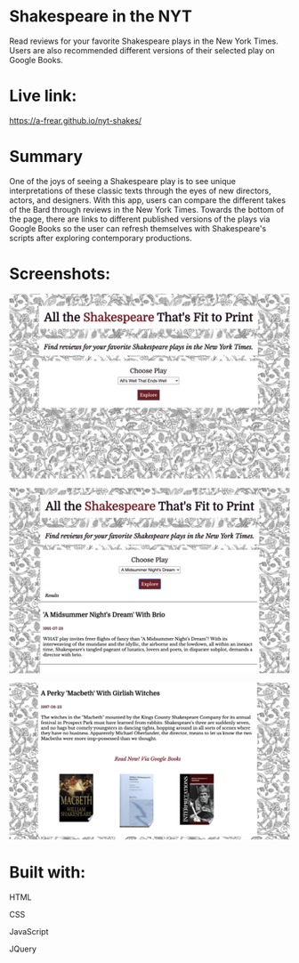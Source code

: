 # Shakespeare in the NYT

Read reviews for your favorite Shakespeare plays in the New York Times. Users are also recommended different versions of their selected play on Google Books.

# Live link: 
https://a-frear.github.io/nyt-shakes/

# Summary

One of the joys of seeing a Shakespeare play is to see unique interpretations of these classic texts through the eyes of new directors, actors, and designers. With this app, users can compare the different takes of the Bard through reviews in the New York Times. Towards the bottom of the page, there are links to different published versions of the plays via Google Books so the user can refresh themselves with Shakespeare's scripts after exploring contemporary productions. 

# Screenshots:

![Intro](/screenshots/main-screenshot.png?raw=true)



![Results](/screenshots/submit-screenshot.png?raw=true)



![Google Books Recs](/screenshots/books-screenshot.png?raw=true)




# Built with:

HTML

CSS

JavaScript

JQuery
